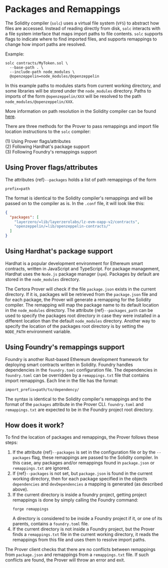 # Packages and Remappings

The Solidity compiler (`solc`) uses a virtual file system (`VFS`) to abstract how
files are accessed. Instead of reading directly from disk, `solc` interacts with a
file system interface that maps import paths to file contents. 
`solc` supports flags to indicate where to find imported files, and supports remappings to change 
how import paths are resolved.  

Example:
```shell
solc contracts/MyToken.sol \
  --base-path . \
  --include-path node_modules \
  @openzeppelin=node_modules/@openzeppelin

```
In this example paths to modules starts from current working directory, and some libraries will be stored under 
the `node_modules` directory. Paths to imports of the form `@openzeppelin/XXX` will be resolved to the path
 `node_modules/@openzeppelin/XXX`.

More information on path resolution in the Solidity compiler can be found [here](https://docs.soliditylang.org/en/latest/path-resolution.html).  

There are three methods for the Prover to pass remappings and import file location instructions 
to the `solc` compiler:   

\(1\) Using Prover flags/attributes  
\(2\) Following Hardhat's package support  
\(3\) Following Foundry's remappings support

## Using Prover flags/attributes

The attributes {ref}`--packages` holds a list of path remappings of the form 
```text
prefix=path
```
The format is identical to the Solidity compiler's remappings and will be passed on to the compiler as is.
In the `.conf` file, it will look like this:

```json
{
  "packages": [
    "layerzero/=lib/layerzerolabs/lz-evm-oapp-v2/contracts",
    "openzeppelin/=lib/openzeppelin-contracts/"
  ]
}
```

## Using Hardhat's package support
Hardhat is a popular development environment for Ethereum smart contracts, written in JavaScript and TypeScript.
For package management, Hardhat uses the `Node.js` package manager (`npm`). Packages by default are stored in 
the `node_modules` directory.

The Certora Prover will check if the file `package.json` exists in the current directory. 
If it is, packages will be retrieved from the `package.json` file and for each package, the Prover will generate a remapping
for the Solidity compiler. The remapping will map the package name to its default location in the `node_modules` directory.
The attribute {ref}`--packages_path` can be used to specify the packages root directory in
case they were installed in a different location than the default `node_modules` directory. 
Another way to specify the location of the packages root directory is by setting the `NODE_PATH` environment variable.


## Using Foundry's remappings support
Foundry is another Rust-based Ethereum development framework for deploying smart 
contracts written in Solidity. 
Foundry handles dependencies in the `foundry.toml` configuration file. The dependencies in `foundry.toml` can be 
overridden by a `remappings.txt` file that contains import remappings. Each line in the file has the format:  
```text
import_prefix=path/to/dependency/
```
The syntax is identical to the Solidity compiler's remappings and to the format of the `packages` attribute in the Prover CLI.
`foundry.toml` and `remappings.txt` are expected to be in the Foundry project root directory.

## How does it work?

To find the location of packages and remappings, the Prover follows these steps:
1. If the attribute {ref}`--packages` is set in the configuration file or by the `--packages` flag,
   these remappings are passed to the Solidity compiler. In this case, any packages and/or remappings found in `package.json` or `remappings.txt` are ignored.
2. If {ref}`--packages` is not set, but `package.json` is found in the current working directory, then for each package
   specified in the objects `dependencies` and `devDependencies` a mapping is generated (as described above).
3. If the current directory is inside a foundry project, getting project remappings is done by simply calling the Foundry command:
   ```shell
   forge remappings
   ```
   A directory is considered to be inside a Foundry project if it, or one of its parents, contains a `foundry.toml` file.
4. If the current directory is not inside a Foundry project, but the Prover finds a `remappings.txt` file in the current working directory,
   it reads the remappings from this file and uses them to resolve import paths.

The Prover client checks that there are no conflicts between remappings from `package.json` and remappings from a `remappings.txt` file.
If such conflicts are found, the Prover will throw an error and exit.